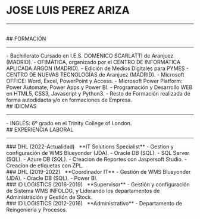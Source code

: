 # JOSE LUIS PEREZ ARIZA
****
<br>
## FORMACIÓN
<hr>
- Bachillerato Cursado en I.E.S. DOMENICO SCARLATTI de Aranjuez (MADRID).
- OFIMÁTICA, organizado por el CENTRO DE INFORMÁTICA APLICADA ARGON (MADRID).
- Edición de Medios Digitales para PYMES - CENTRO DE NUEVAS TECNOLOGÍAS de Aranjuez (MADRID).
- Microsoft OFFICE: Word, Excel, PowerPoint y Access.
- Microsoft Power Platform: Power Automate, Power Apps y Power BI.
- Programación y Desarrollo WEB en HTML5, CSS3, Javascript y Python3.
- Resto de Formación realizada de forma autodidacta y/o en formaciones de Empresa.
<br>
## IDIOMAS
<hr>
- INGLÉS: 6º grado en el Trinity College of London.
<br>
## EXPERIENCIA LABORAL
<hr>
### DHL (2022-Actualidad)
  &nbsp; **IT Solutions Specialist**
  - Gestion y configuración de WMS Blueyonder (JDA).
  - Oracle DB (SQL).
  - SQL Server (SQL).
  - Azure DB (SQL).
  - Creacion de Reportes con Jaspersoft Studio.
  - Creacion de etiquetas con ZPL.
<br>
### DHL (2019-2022)
  &nbsp; **Coordinador IT**
  - Gestión de WMS Blueyonder (JDA).
  - Oracle DB (SQL).
  - Power BI.
<br>
### ID LOGISTICS (2016-2019)
  &nbsp; **Supervisor**
  - Gestión y configuración de Sistema WMS INFOLOG, y Liderando los departamentos de Administración y Gestión de Stock.
<br>
### ID LOGISTICS (2012-2016)
  &nbsp; **Administrativo**
  - Departamento de Reingeniería y Procesos.
  
